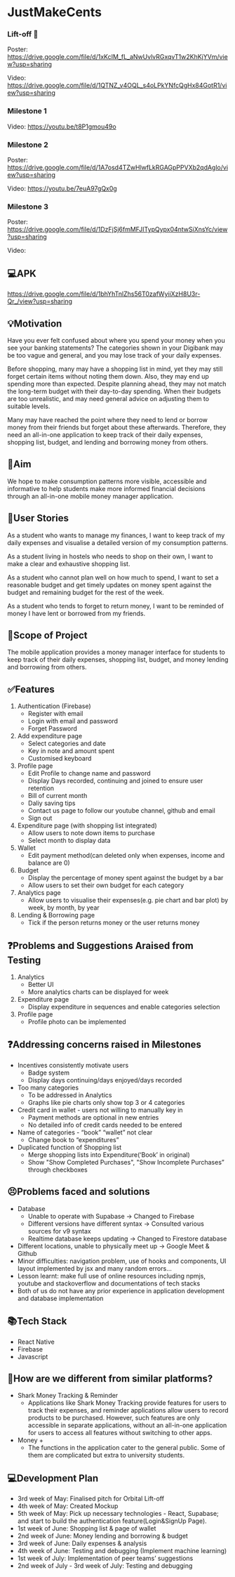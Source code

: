 # JustMakeCents

### Lift-off 🚀
Poster: https://drive.google.com/file/d/1xKcIM_fL_aNwUvlvRGxqvT1w2KhKjYVm/view?usp=sharing

Video: https://drive.google.com/file/d/1QTNZ_v4OQL_s4oLPkYNfcQgHx84GotR1/view?usp=sharing

### Milestone 1
Video: https://youtu.be/t8P1gmou49o

### Milestone 2
Poster: https://drive.google.com/file/d/1A7osd4TZwHlwfLkRGAGpPPVXb2qdAglo/view?usp=sharing

Video: https://youtu.be/7euA97gQx0g

### Milestone 3
Poster: https://drive.google.com/file/d/1DzFjSj6fmMFJITypQypx04ntwSiXnsYc/view?usp=sharing

Video: 

## 💻APK

https://drive.google.com/file/d/1bhYhTnlZhs56T0zafWyiiXzH8U3r-Qr_/view?usp=sharing

## 💡Motivation

Have you ever felt confused about where you spend your money when you see your banking statements? The categories shown in your Digibank may be too vague and general, and you may lose track of your daily expenses.

Before shopping, many may have a shopping list in mind, yet they may still forget certain items without noting them down. Also, they may end up spending more than expected. Despite planning ahead, they may not match the long-term budget with their day-to-day spending. When their budgets are too unrealistic, and may need general advice on adjusting them to suitable levels.

Many may have reached the point where they need to lend or borrow money from their friends but forget about these afterwards. 
Therefore, they need an all-in-one application to keep track of their daily expenses, shopping list, budget, and lending and borrowing money from others.

## 🎯Aim

We hope to make consumption patterns more visible, accessible and informative to help students make more informed financial decisions through an all-in-one mobile money manager application.

## 🧐User Stories

As a student who wants to manage my finances, I want to keep track of my daily expenses and visualise a detailed version of my consumption patterns.

As a student living in hostels who needs to shop on their own, I want to make a clear and exhaustive shopping list.

As a student who cannot plan well on how much to spend, I want to set a reasonable budget and get timely updates on money spent against the budget and remaining budget for the rest of the week. 

As a student who tends to forget to return money, I want to be reminded of money I have lent or borrowed from my friends.

## 🔭Scope of Project
The mobile application provides a money manager interface for students to keep track of their daily expenses, shopping list, budget, and money lending and borrowing from others.

## ✅Features
1. Authentication (Firebase)
    - Register with email
    - Login with email and password
    - Forget Password
2. Add expenditure page
    - Select categories and date
    - Key in note and amount spent
    - Customised keyboard
3. Profile page
    - Edit Profile to change name and password
    - Display Days recorded, continuing and joined to ensure user retention
    - Bill of current month
    - Daliy saving tips
    - Contact us page to follow our youtube channel, github and email
    - Sign out
4. Expenditure page (with shopping list integrated)
    - Allow users to note down items to purchase
    - Select month to display data
5. Wallet 
    - Edit payment method(can deleted only when expenses, income and balance are 0)
6. Budget
    - Display the percentage of money spent against the budget by a bar
    - Allow users to set their own budget for each category
7. Analytics page
    - Allow users to visualise their expenses(e.g. pie chart and bar plot) by week, by month, by year
8. Lending & Borrowing page
    - Tick if the person returns money or the user returns money

## ❓Problems and Suggestions Araised from Testing
1. Analytics
    - Better UI
    - More analytics charts can be displayed for week
2. Expenditure page
    - Display expenditure in sequences and enable categories selection
3. Profile page
    - Profile photo can be implemented
   

## ❓Addressing concerns raised in Milestones
- Incentives consistently motivate users
  - Badge system
  - Display days continuing/days enjoyed/days recorded
- Too many categories
  - To be addressed in Analytics
  - Graphs like pie charts only show top 3 or 4 categories
- Credit card in wallet - users not willing to manually key in
  - Payment methods are optional in new entries
  - No detailed info of credit cards needed to be entered
- Name of categories - “book” “wallet” not clear
  - Change book to “expenditures”
- Duplicated function of Shopping list
  - Merge shopping lists into Expenditure(‘Book’ in original)
  - Show "Show Completed Purchases", "Show Incomplete Purchases” through checkboxes

## 😣Problems faced and solutions
- Database
  - Unable to operate with Supabase → Changed to Firebase
  - Different versions have different syntax → Consulted various sources for v9 syntax
  - Realtime database keeps updating → Changed to Firestore database
- Different locations, unable to physically meet up → Google Meet & Github
- Minor difficulties: navigation problem, use of hooks and components, UI layout implemented by jsx and many random errors…
- Lesson learnt: make full use of online resources including npmjs, youtube and stackoverflow and documentations of tech stacks 
- Both of us do not have any prior experience in application development and database implementation

## 📚Tech Stack
- React Native
- Firebase
- Javascript

## 🤩How are we different from similar platforms?
- Shark Money Tracking & Reminder
  - Applications like Shark Money Tracking provide features for users to track their expenses, and reminder applications allow users to record products to be purchased. However, such features are only accessible in separate applications, without an all-in-one application for users to access all features without switching to other apps. 
- Money +
  - The functions in the application cater to the general public. Some of them are complicated but extra to university students.

## 💻Development Plan
- 3rd week of May: Finalised pitch for Orbital Lift-off
- 4th week of May: Created Mockup
- 5th week of May: Pick up necessary technologies - React, Supabase; and start to build the authentication feature(Login&SignUp Page).
- 1st week of June: Shopping list & page of wallet
- 2nd week of June: Money lending and borrowing & budget
- 3rd week of June: Daily expenses & analysis
- 4th week of June: Testing and debugging (Implement machine learning)
- 1st week of July: Implementation of peer teams’ suggestions
- 2nd week of July - 3rd week of July: Testing and debugging
